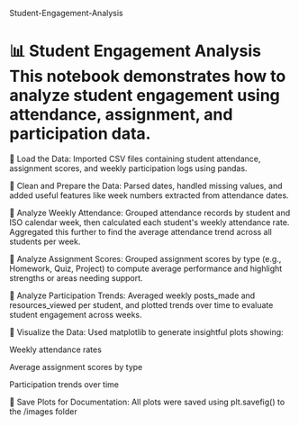 
Student-Engagement-Analysis
# 📊 Student Engagement Analysis This notebook demonstrates how to analyze student engagement using attendance, assignment, and participation data.

🔹 Load the Data:
Imported CSV files containing student attendance, assignment scores, and weekly participation logs using pandas.

🔹 Clean and Prepare the Data:
Parsed dates, handled missing values, and added useful features like week numbers extracted from attendance dates.

🔹 Analyze Weekly Attendance:
Grouped attendance records by student and ISO calendar week, then calculated each student's weekly attendance rate. Aggregated this further to find the average attendance trend across all students per week.

🔹 Analyze Assignment Scores:
Grouped assignment scores by type (e.g., Homework, Quiz, Project) to compute average performance and highlight strengths or areas needing support.

🔹 Analyze Participation Trends:
Averaged weekly posts_made and resources_viewed per student, and plotted trends over time to evaluate student engagement across weeks.

🔹 Visualize the Data:
Used matplotlib to generate insightful plots showing:

Weekly attendance rates

Average assignment scores by type

Participation trends over time

🔹 Save Plots for Documentation:
All plots were saved using plt.savefig() to the /images folder 
